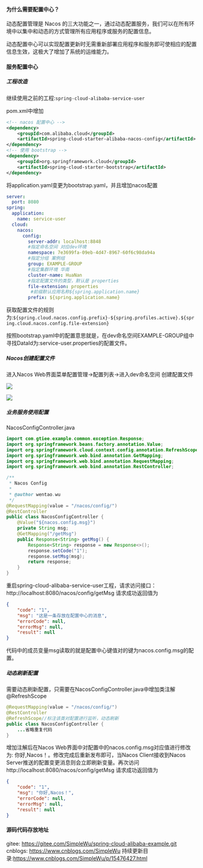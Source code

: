 #### 为什么需要配置中心？

动态配置管理是 Nacos 的三大功能之一，通过动态配置服务，我们可以在所有环境中以集中和动态的方式管理所有应用程序或服务的配置信息。

动态配置中心可以实现配置更新时无需重新部署应用程序和服务即可使相应的配置信息生效，这极大了增加了系统的运维能力。

#### 服务配置中心

##### 工程改造

继续使用之前的工程:`spring-cloud-alibaba-service-user`

pom.xml中增加

```xml
<!-- nacos 配置中心 -->
<dependency>
    <groupId>com.alibaba.cloud</groupId>
    <artifactId>spring-cloud-starter-alibaba-nacos-config</artifactId>
</dependency>
<!-- 使用 bootstrap -->
<dependency>
    <groupId>org.springframework.cloud</groupId>
    <artifactId>spring-cloud-starter-bootstrap</artifactId>
</dependency>
```

将application.yaml变更为bootstrap.yaml，并且增加nacos配置

```yaml
server:
  port: 8080
spring:
  application:
    name: service-user
  cloud:
    nacos:
      config:
        server-addr: localhost:8848
        #指定命名空间 对应dev环境
        namespace: 7e3699fa-09eb-4d47-8967-60f6c98da94a
        #指定分组 案例组
        group: EXAMPLE-GROUP
        #指定集群环境 华南
        cluster-name: HuaNan
        #指定配置文件的类型，默认是 properties
        file-extension: properties
         #前缀默认应用名称${spring.application.name}
        prefix: ${spring.application.name}
```

获取配置文件的规则为:`${spring.cloud.nacos.config.prefix}-${spring.profiles.active}.${spring.cloud.nacos.config.file-extension}`

按照bootstrap.yaml中的配置意思就是，在dev命名空间EXAMPLE-GROUP组中寻找DataId为:service-user.properties的配置文件。

##### Nacos创建配置文件

进入Nacos Web界面菜单配置管理->配置列表->进入dev命名空间 创建配置文件

![](https://gitee.com/SimpleWu/spring-cloud-alibaba-example/raw/master/cnblogs/images/nacos/20211028141458.png)

![](https://gitee.com/SimpleWu/spring-cloud-alibaba-example/raw/master/cnblogs/images/nacos/20211028141508.png)

##### 业务服务使用配置

NacosConfigController.java

```java
import com.gtiee.example.common.exception.Response;
import org.springframework.beans.factory.annotation.Value;
import org.springframework.cloud.context.config.annotation.RefreshScope;
import org.springframework.web.bind.annotation.GetMapping;
import org.springframework.web.bind.annotation.RequestMapping;
import org.springframework.web.bind.annotation.RestController;

/**
 * Nacos Config
 *
 * @author wentao.wu
 */
@RequestMapping(value = "/nacos/config/")
@RestController
public class NacosConfigController {
    @Value("${nacos.config.msg}")
    private String msg;
    @GetMapping("/getMsg")
    public Response<String> getMsg() {
        Response<String> response = new Response<>();
        response.setCode("1");
        response.setMsg(msg);
        return response;
    }
}
```

重启spring-cloud-alibaba-service-user工程，请求访问接口：http://localhost:8080/nacos/config/getMsg 请求成功返回值为

```JSON
{
    "code": "1",
    "msg": "这是一条存放在配置中心的消息",
    "errorCode": null,
    "errorMsg": null,
    "result": null
}
```

代码中的成员变量msg读取的就是配置中心键值对的键为nacos.config.msg的配置。

##### 动态刷新配置

需要动态刷新配置，只需要在NacosConfigController.java中增加类注解@RefreshScope

```java
@RequestMapping(value = "/nacos/config/")
@RestController
@RefreshScope//标注该类对配置进行监听，动态刷新
public class NacosConfigController {
	...省略重复代码
}
```

增加注解后在Nacos Web界面中对配置中的nacos.config.msg对应值进行修改为: 你好,Nacos！。修改完成后重新发布即可，当Nacos Client接收到Nacos Server推送的配置变更消息则会立即刷新变量。再次访问http://localhost:8080/nacos/config/getMsg 请求成功返回值为

```json
{
    "code": "1",
    "msg": "你好,Nacos！",
    "errorCode": null,
    "errorMsg": null,
    "result": null
}
```

#### 源码代码存放地址
gitee: https://gitee.com/SimpleWu/spring-cloud-alibaba-example.git
cnblogs: https://www.cnblogs.com/SimpleWu
持续更新目录:https://www.cnblogs.com/SimpleWu/p/15476427.html